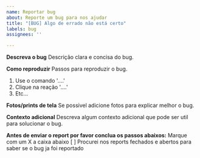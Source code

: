 ```yaml
---
name: Reportar bug
about: Reporte um bug para nos ajudar
title: "[BUG] Algo de errado não está certo"
labels: bug
assignees: ''

---
```


**Descreva o bug**
Descrição clara e concisa do bug.

**Como reproduzir**
Passos para reproduzir o bug.
1. Use o comando '....'
2. Clique na reação '....'
3. Etc...

**Fotos/prints de tela**
Se possivel adicione fotos para explicar melhor o bug.

**Contexto adicional**
Descreva algum contexto adicional que pode ser util para solucionar o bug.



**Antes de enviar o report por favor conclua os passos abaixos:**
Marque com um X a caixa abaixo
[ ] Procurei nos reports fechados e abertos para saber se o bug ja foi reportado
